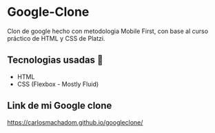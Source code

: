 # Google-Clone
Clon de google hecho con metodologia Mobile First, con base al curso práctico de HTML y CSS de Platzi.

## Tecnologias usadas 🤖
- HTML
- CSS (Flexbox - Mostly Fluid)

## Link de mi Google clone
https://carlosmachadom.github.io/googleclone/
